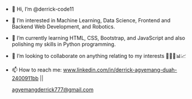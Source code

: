 - 👋 Hi, I’m @derrick-code11
- 👀 I’m interested in Machine Learning, Data Science, Frontend and Backend Web Development, and Robotics.

- 🌱 I’m currently learning HTML, CSS, Bootstrap, and JavaScript and also polishing my skills in Python programming.
- 💞️ I’m looking to collaborate on anything relating to my interests 👨‍💻🤖📊📈
- 📫 How to reach me: www.linkedin.com/in/derrick-agyemang-duah-2400911bb || 

    agyemangderrick777@gmail.com

<!---
derrick-code11/derrick-code11 is a ✨ special ✨ repository because its `README.md` (this file) appears on your GitHub profile.
You can click the Preview link to take a look at your changes.
--->

